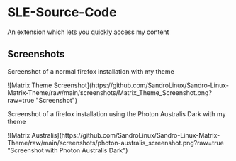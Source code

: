 # SLE-Source-Code
An extension which lets you quickly access my content 
<h2>Screenshots</h2>
<p>Screenshot of a normal firefox installation with my theme</p>
![Matrix Theme Screenshot](https://github.com/SandroLinux/Sandro-Linux-Matrix-Theme/raw/main/screenshots/Matrix_Theme_Screenshot.png?raw=true "Screenshot")
<p>Screenshot of a firefox installation using the Photon Australis Dark with my theme</p>
![Matrix Australis](https://github.com/SandroLinux/Sandro-Linux-Matrix-Theme/raw/main/screenshots/photon-australis_screenshot.png?raw=true "Screenshot with Photon Australis Dark")
